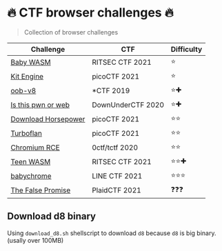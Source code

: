 # 🔥 CTF browser challenges 🔥

> Collection of browser challenges

|Challenge|CTF|Difficulty|
|------|-----|---|
|[Baby WASM](https://github.com/exd0tpy/CTF-browser-challenges/tree/main/Baby_WASM)|RITSEC CTF 2021|⭐|
|[Kit Engine](https://github.com/exd0tpy/CTF-browser-challenges/tree/main/Kit_Engine)|picoCTF 2021|⭐|
|[oob-v8](https://github.com/exd0tpy/CTF-browser-challenges/tree/main/oob-v8)|*CTF 2019|⭐✚|
|[Is this pwn or web](https://github.com/exd0tpy/CTF-browser-challenges/tree/main/Is_this_pwn_or_web)|DownUnderCTF 2020|⭐✚|
|[Download Horsepower](https://github.com/exd0tpy/CTF-browser-challenges/tree/main/Download_Horsepower)|picoCTF 2021|⭐⭐|
|[Turboflan](https://github.com/exd0tpy/CTF-browser-challenges/tree/main/Turboflan)|picoCTF 2021|⭐⭐|
|[Chromium RCE](https://github.com/exd0tpy/CTF-browser-challenges/tree/main/chromium_rce)|0ctf/tctf 2020|⭐⭐|
|[Teen WASM](https://github.com/exd0tpy/CTF-browser-challenges/tree/main/Teen_WASM)|RITSEC CTF 2021|⭐⭐✚|
|[babychrome](https://github.com/exd0tpy/CTF-browser-challenges/tree/main/babychrome)|LINE CTF 2021|⭐⭐⭐|
|[The False Promise](https://github.com/exd0tpy/CTF-browser-challenges/tree/main/The_False_Promise)|PlaidCTF 2021|❓❓❓|
## Download d8 binary
Using `download_d8.sh` shellscript to download `d8` because `d8` is big binary. (usally over 100MB)  


